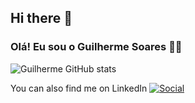 ## Hi there 👋

### Olá! Eu sou o Guilherme Soares ✋🏿



![Guilherme GitHub stats](https://github-readme-stats.vercel.app/api?username=hewGui&show_icons=true&theme=radical)












You can also find me on LinkedIn
[![Social](https://img.shields.io/badge/LinkedIn-0077B5?style=for-the-badge&logo=linkedin&logoColor=white)](https://www.linkedin.com/in/guilherme-soarest/)
